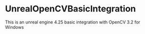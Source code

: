# UnrealOpenCVBasicIntegration
This is an unreal engine 4.25 basic integration with OpenCV 3.2 for Windows
